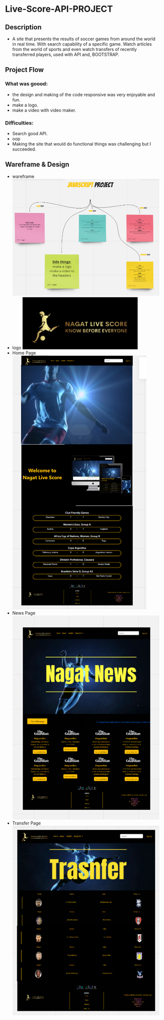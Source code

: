 # Live-Score-API-PROJECT
## Description
* A site that presents the results of soccer games from around the world in real time.
With search capability of a specific game. Watch articles from the world of sports and even 
watch transfers of recently transferred players, used with API and, BOOTSTRAP.

## Project Flow
### What was goood:
* the design and making of the code responsive was very enjoyable and fun.
* make a logo.
* make a video with video maker.


### Difficulties:
* Search good API.
* oop
* Making the site that would do functional things was challenging but I succeeded.

## Wareframe & Design
* wareframe
 ![Wireframe - 1](./final_web_JS/Screenshots/wareframeScreenShot.png)
* logo
 ![Wireframe - 1](./final_web_JS/Screenshots/logoScreenShot.png)
* Home Page
 ![Wireframe - 1](./final_web_JS/Screenshots/HomePageScreenShot.png)
 * News Page
  ![Wireframe - 1](./final_web_JS/Screenshots/newsPageScreenShot.png)
* Transfer Page
  ![Wireframe - 1](./final_web_JS/Screenshots/TransferPageScreenShot.png)

